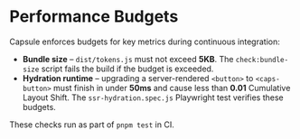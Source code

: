 # Performance Budgets

Capsule enforces budgets for key metrics during continuous integration:

- **Bundle size** – `dist/tokens.js` must not exceed **5KB**. The `check:bundle-size`
  script fails the build if the budget is exceeded.
- **Hydration runtime** – upgrading a server-rendered `<button>` to `<caps-button>` must
  finish in under **50ms** and cause less than **0.01** Cumulative Layout Shift. The
  `ssr-hydration.spec.js` Playwright test verifies these budgets.

These checks run as part of `pnpm test` in CI.
